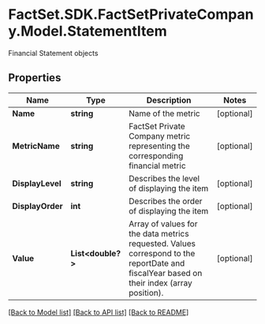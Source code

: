 # FactSet.SDK.FactSetPrivateCompany.Model.StatementItem
Financial Statement objects

## Properties

Name | Type | Description | Notes
------------ | ------------- | ------------- | -------------
**Name** | **string** | Name of the metric | [optional] 
**MetricName** | **string** | FactSet Private Company metric representing the corresponding financial metric | [optional] 
**DisplayLevel** | **string** | Describes the level of displaying the item | [optional] 
**DisplayOrder** | **int** | Describes the order of displaying the item | [optional] 
**Value** | **List&lt;double?&gt;** | Array of values for the data metrics requested. Values correspond to the reportDate and fiscalYear based on their index (array position). | [optional] 

[[Back to Model list]](../README.md#documentation-for-models) [[Back to API list]](../README.md#documentation-for-api-endpoints) [[Back to README]](../README.md)

